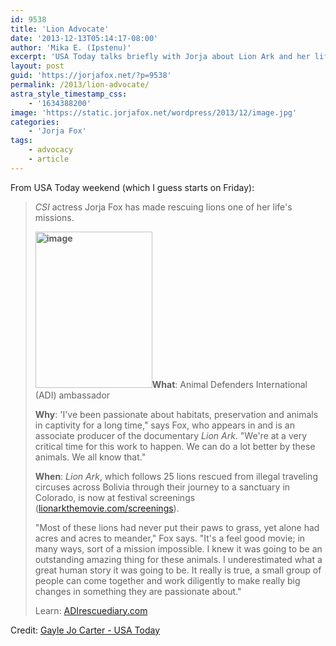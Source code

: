 ```yaml
---
id: 9538
title: 'Lion Advocate'
date: '2013-12-13T05:14:17-08:00'
author: 'Mika E. (Ipstenu)'
excerpt: 'USA Today talks briefly with Jorja about Lion Ark and her life''s mission.'
layout: post
guid: 'https://jorjafox.net/?p=9538'
permalink: /2013/lion-advocate/
astra_style_timestamp_css:
    - '1634388200'
image: 'https://static.jorjafox.net/wordpress/2013/12/image.jpg'
categories:
    - 'Jorja Fox'
tags:
    - advocacy
    - article
---
```


From USA Today weekend (which I guess starts on Friday):
<blockquote><i>CSI </i>actress Jorja Fox has made rescuing lions one of her life's missions.

<strong><img class="alignleft size-medium wp-image-9543" alt="image" src="//static.jorjafox.net/wordpress/2013/12/image.jpg" width="187" height="250" />What</strong>: Animal Defenders International (ADI) ambassador

<strong>Why</strong>: 'I've been passionate about habitats, preservation and animals in captivity for a long time," says Fox, who appears in and is an associate producer of the documentary <i>Lion Ark</i>. "We're at a very critical time for this work to happen. We can do a lot better by these animals. We all know that."

<strong>When</strong>: <i>Lion Ark</i>, which follows 25 lions rescued from illegal traveling circuses across Bolivia through their journey to a sanctuary in Colorado, is now at festival screenings (<a title="http://www.lionarkthemovie.com/screenings/" href="http://www.lionarkthemovie.com/screenings/">lionarkthemovie.com/screenings</a>).

"Most of these lions had never put their paws to grass, yet alone had acres and acres to meander," Fox says. "It's a feel good movie; in many ways, sort of a mission impossible. I knew it was going to be an outstanding amazing thing for these animals. I underestimated what a great human story it was going to be. It really is true, a small group of people can come together and work diligently to make really big changes in something they are passionate about."

Learn: <a title="http://adirescuediary.com/" href="http://adirescuediary.com/">ADIrescuediary.com</a></blockquote>
Credit: <a href="http://www.usatoday.com/story/life/weekend/entertainment/2013/12/13/cause-celeb-jorja-fox-investigates-lion-rescue/4003625/">Gayle Jo Carter - USA Today</a>